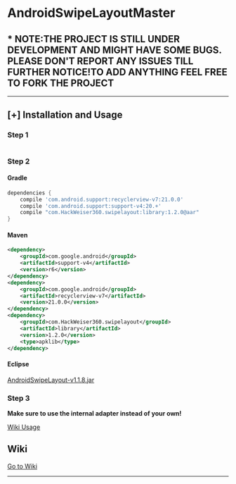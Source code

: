 # AndroidSwipeLayoutMaster
## * NOTE:THE PROJECT IS STILL UNDER DEVELOPMENT AND MIGHT HAVE SOME BUGS. PLEASE DON'T REPORT ANY ISSUES TILL FURTHER NOTICE!TO ADD ANYTHING FEEL FREE TO FORK THE PROJECT
***
## [+] Installation and Usage
### Step 1
``` Fork this project to your account
```

### Step 2
#### Gradle

```groovy
dependencies {
    compile 'com.android.support:recyclerview-v7:21.0.0'
    compile 'com.android.support:support-v4:20.+'
    compile "com.HackWeiser360.swipelayout:library:1.2.0@aar"
}
```

#### Maven

```xml
<dependency>
	<groupId>com.google.android</groupId>
	<artifactId>support-v4</artifactId>
	<version>r6</version>
</dependency>
<dependency>
	<groupId>com.google.android</groupId>
	<artifactId>recyclerview-v7</artifactId>
	<version>21.0.0</version>
</dependency>
<dependency>
    <groupId>com.HackWeiser360.swipelayout</groupId>
    <artifactId>library</artifactId>
    <version>1.2.0</version>
    <type>apklib</type>
</dependency>
```

#### Eclipse

[AndroidSwipeLayout-v1.1.8.jar](https://github.com/HackWeiser360/AndroidSwipeLayout/releases/download/v1.1.8/AndroidSwipeLayout-v1.1.8.jar)

### Step 3

**Make sure to use the internal adapter instead of your own!**

[Wiki Usage](https://github.com/HackWeiser360/AndroidSwipeLayout/wiki/usage)

## Wiki

[Go to Wiki](https://github.com/HackWeiser360/AndroidSwipeLayout/wiki)
***